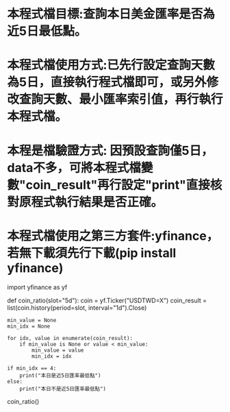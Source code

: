 #  本程式檔目標:查詢本日美金匯率是否為近5日最低點。
#  本程式檔使用方式:已先行設定查詢天數為5日，直接執行程式檔即可，或另外修改查詢天數、最小匯率索引值，再行執行本程式檔。
#  本程是檔驗證方式: 因預設查詢僅5日，data不多，可將本程式檔變數"coin_result"再行設定"print"直接核對原程式執行結果是否正確。
#  本程式檔使用之第三方套件:yfinance，若無下載須先行下載(pip install yfinance)

import yfinance as yf


def coin_ratio(slot="5d"):
    coin = yf.Ticker("USDTWD=X")
    coin_result = list(coin.history(period=slot, interval="1d").Close)

    min_value = None
    min_idx = None

    for idx, value in enumerate(coin_result):
        if min_value is None or value < min_value:
            min_value = value
            min_idx = idx 

    if min_idx == 4:
        print("本日是近5日匯率最低點")
    else:
        print("本日不是近5日匯率最低點")



coin_ratio()
